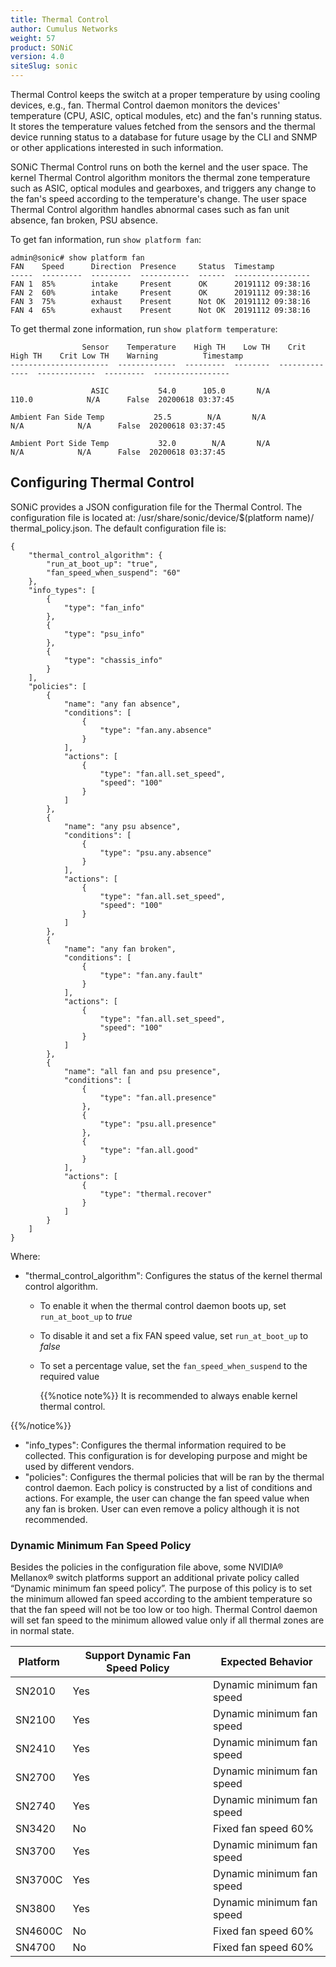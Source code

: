 ```yaml
---
title: Thermal Control
author: Cumulus Networks
weight: 57
product: SONiC
version: 4.0
siteSlug: sonic
---
```


Thermal Control keeps the switch at a proper temperature by using cooling devices, e.g., fan. Thermal Control daemon monitors the devices' temperature (CPU, ASIC, optical modules, etc) and the fan's running status. It stores the temperature values fetched from the sensors and the thermal device running status to a database for future usage by the CLI and SNMP or other applications interested in such information.

SONiC Thermal Control runs on both the kernel and the user space. The kernel Thermal Control algorithm monitors the thermal zone temperature such as ASIC, optical modules and gearboxes, and triggers any change to the fan's speed according to the temperature's change. The user space Thermal Control algorithm handles abnormal cases such as fan unit absence, fan broken, PSU absence.

To get fan information, run `show platform fan`:


```
admin@sonic# show platform fan
FAN    Speed      Direction  Presence     Status  Timestamp
-----  ---------  ---------  -----------  ------  -----------------
FAN 1  85%        intake     Present      OK      20191112 09:38:16
FAN 2  60%        intake     Present      OK      20191112 09:38:16
FAN 3  75%        exhaust    Present      Not OK  20191112 09:38:16
FAN 4  65%        exhaust    Present      Not OK  20191112 09:38:16
```

To get thermal zone information, run `show platform temperature`:

```
                Sensor    Temperature    High TH    Low TH    Crit High TH    Crit Low TH    Warning          Timestamp
----------------------  -------------  ---------  --------  --------------  -------------  ---------  -----------------
 
                  ASIC           54.0      105.0       N/A           110.0            N/A      False  20200618 03:37:45
 
Ambient Fan Side Temp           25.5        N/A       N/A             N/A            N/A      False  20200618 03:37:45
 
Ambient Port Side Temp           32.0        N/A       N/A             N/A            N/A      False  20200618 03:37:45
```

## Configuring Thermal Control

SONiC provides a JSON configuration file for the Thermal Control. The configuration file is located at: /usr/share/sonic/device/$(platform name)/ thermal_policy.json. The default configuration file is:

```
{
    "thermal_control_algorithm": {
        "run_at_boot_up": "true",
        "fan_speed_when_suspend": "60"
    },
    "info_types": [
        {
            "type": "fan_info"
        },
        {
            "type": "psu_info"
        },
        {
            "type": "chassis_info"
        }
    ],
    "policies": [
        {
            "name": "any fan absence",
            "conditions": [
                {
                    "type": "fan.any.absence"
                }
            ],
            "actions": [
                {
                    "type": "fan.all.set_speed",
                    "speed": "100"
                }
            ]
        },
        {
            "name": "any psu absence",
            "conditions": [
                {
                    "type": "psu.any.absence"
                }
            ],
            "actions": [
                {
                    "type": "fan.all.set_speed",
                    "speed": "100"
                }
            ]
        },
        {
            "name": "any fan broken",
            "conditions": [
                {
                    "type": "fan.any.fault"
                }
            ],
            "actions": [
                {
                    "type": "fan.all.set_speed",
                    "speed": "100"
                }
            ]
        },
        {
            "name": "all fan and psu presence",
            "conditions": [
                {
                    "type": "fan.all.presence"
                },
                {
                    "type": "psu.all.presence"
                },
                {
                    "type": "fan.all.good"
                }
            ],
            "actions": [
                {
                    "type": "thermal.recover"
                }
            ]
        }
    ]
}
```

Where:

- "thermal_control_algorithm": Configures the status of the kernel thermal control algorithm.
  - To enable it when the thermal control daemon boots up, set `run_at_boot_up` to _true_
  - To disable it and set a fix FAN speed value, set `run_at_boot_up` to _false_
  - To set a percentage value, set the `fan_speed_when_suspend` to the required value

    {{%notice note%}}
It is recommended to always enable kernel thermal control.

{{%/notice%}}
- "info_types": Configures the thermal information required to be collected. This configuration is for developing purpose and might be used by different vendors.
- "policies": Configures the thermal policies that will be ran by the thermal control daemon. Each policy is constructed by a list of conditions and actions. For example, the user can change the fan speed value when any fan is broken. User can even remove a policy although it is not recommended.

### Dynamic Minimum Fan Speed Policy

Besides the policies in the configuration file above, some NVIDIA® Mellanox® switch platforms support an additional private policy called “Dynamic minimum fan speed policy”. The purpose of this policy is to set the minimum allowed fan speed according to the ambient temperature so that the fan speed will not be too low or too high. Thermal Control daemon will set fan speed to the minimum allowed value only if all thermal zones are in normal state.

| Platform | Support Dynamic Fan Speed Policy | Expected Behavior |
| -------- | -------------------------------- | ----------------- |
| SN2010 | Yes | Dynamic minimum fan speed |
| SN2100 | Yes | Dynamic minimum fan speed |
| SN2410 | Yes | Dynamic minimum fan speed |
| SN2700 | Yes | Dynamic minimum fan speed |
| SN2740 | Yes | Dynamic minimum fan speed |
| SN3420 | No | Fixed fan speed 60% |
| SN3700 | Yes | Dynamic minimum fan speed |
| SN3700C | Yes | Dynamic minimum fan speed |
| SN3800 | Yes | Dynamic minimum fan speed |
| SN4600C | No | Fixed fan speed 60% |
| SN4700 | No | Fixed fan speed 60% |
